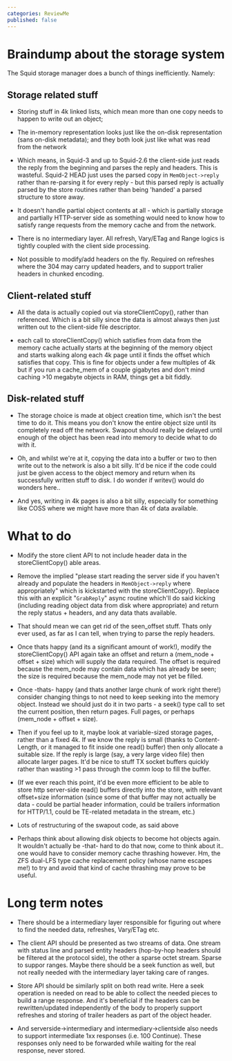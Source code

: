 ```yaml
---
categories: ReviewMe
published: false
---
```

# Braindump about the storage system

The Squid storage manager does a bunch of things inefficiently. Namely:

## Storage related stuff

  - Storing stuff in 4k linked lists, which mean more than one copy
    needs to happen to write out an object;

  - The in-memory representation looks just like the on-disk
    representation (sans on-disk metadata); and they both look just like
    what was read from the network

  - Which means, in Squid-3 and up to Squid-2.6 the client-side just
    reads the reply from the beginning and parses the reply and headers.
    This is wasteful. Squid-2 HEAD just uses the parsed copy in
    `MemObject->reply` rather than re-parsing it for every reply - but
    this parsed reply is actually parsed by the store routines rather
    than being 'handed' a parsed structure to store away.

  - It doesn't handle partial object contents at all - which is
    partially storage and partially HTTP-server side as something would
    need to know how to satisfy range requests from the memory cache and
    from the network.

  - There is no intermediary layer. All refresh, Vary/ETag and Range
    logics is tightly coupled with the client side processing.

  - Not possible to modify/add headers on the fly. Required on refreshes
    where the 304 may carry updated headers, and to support tralier
    headers in chunked encoding.

## Client-related stuff

  - All the data is actually copied out via storeClientCopy(), rather
    than referenced. Which is a bit silly since the data is almost
    always then just written out to the client-side file descriptor.

  - each call to storeClientCopy() which satisfies from data from the
    memory cache actually starts at the beginning of the memory object
    and starts walking along each 4k page until it finds the offset
    which satisfies that copy. This is fine for objects under a few
    multiples of 4k but if you run a cache_mem of a couple gigabytes
    and don't mind caching \>10 megabyte objects in RAM, things get a
    bit fiddly.

## Disk-related stuff

  - The storage choice is made at object creation time, which isn't the
    best time to do it. This means you don't know the entire object size
    until its completely read off the network. Swapout should really be
    delayed until enough of the object has been read into memory to
    decide what to do with it.

  - Oh, and whilst we're at it, copying the data into a buffer or two to
    then write out to the network is also a bit silly. It'd be nice if
    the code could just be given access to the object memory and return
    when its successfully written stuff to disk. I do wonder if writev()
    would do wonders here..

  - And yes, writing in 4k pages is also a bit silly, especially for
    something like COSS where we might have more than 4k of data
    available.

# What to do

  - Modify the store client API to not include header data in the
    storeClientCopy() able areas.

  - Remove the implied "please start reading the server side if you
    haven't already and populate the headers in `MemObject->reply` where
    appropriately" which is kickstarted with the storeClientCopy().
    Replace this with an explicit "`GrabReply`" async routine which'll
    do said kicking (including reading object data from disk where
    appropriate) and return the reply status + headers, and any data
    thats available.

  - That should mean we can get rid of the seen_offset stuff. Thats
    only ever used, as far as I can tell, when trying to parse the reply
    headers.

  - Once thats happy (and its a significant amount of work\!), modify
    the storeClientCopy() API again take an offset and return a
    (mem_node + offset + size) which will supply the data required. The
    offset is required because the mem_node may contain data which has
    already be seen; the size is required because the mem_node may not
    yet be filled.

  - Once -thats- happy (and thats another large chunk of work right
    there\!) consider changing things to not need to keep seeking into
    the memory object. Instead we should just do it in two parts - a
    seek() type call to set the current position, then return pages.
    Full pages, or perhaps (mem_node + offset + size).

  - Then if you feel up to it, maybe look at variable-sized storage
    pages, rather than a fixed 4k. If we know the reply is small (thanks
    to Content-Length, or it managed to fit inside one read() buffer)
    then only allocate a suitable size. If the reply is large (say, a
    very large video file) then allocate larger pages. It'd be nice to
    stuff TX socket buffers quickly rather than wasting \>1 pass through
    the comm loop to fill the buffer.

  - (If we ever reach this point, it'd be even more efficient to be able
    to store http server-side read() buffers directly into the store,
    with relevant offset+size information (since some of that buffer may
    not actually be data - could be partial header information, could be
    trailers information for HTTP/1.1, could be TE-related metadata in
    the stream, etc.)

  - Lots of restructuring of the swapout code, as said above

  - Perhaps think about allowing disk objects to become hot objects
    again. It wouldn't actually be -that- hard to do that now, come to
    think about it.. one would have to consider memory cache thrashing
    however. Hm, the ZFS dual-LFS type cache replacement policy (whose
    name escapes me\!) to try and avoid that kind of cache thrashing may
    prove to be useful.

# Long term notes

  - There should be a intermediary layer responsible for figuring out
    where to find the needed data, refreshes, Vary/ETag etc.

  - The client API should be presented as two streams of data. One
    stream with status line and parsed entity headers (hop-by-hop
    headers should be filtered at the protocol side), the other a sparse
    octet stream. Sparse to suppor ranges. Maybe there should be a seek
    function as well, but not really needed with the intermediary layer
    taking care of ranges.

  - Store API should be similarly split on both read write. Here a seek
    operation is needed on read to be able to collect the needed pieces
    to build a range response. And it's beneficial if the headers can be
    rewritten/updated independently of the body to properly support
    refreshes and storing of trailer headers as part of the object
    header.

  - And serverside-\>intermediary and intermediary-\>clientside also
    needs to support intermediate 1xx responses (i.e. 100 Continue).
    These responses only need to be forwarded while waiting for the real
    response, never stored.
